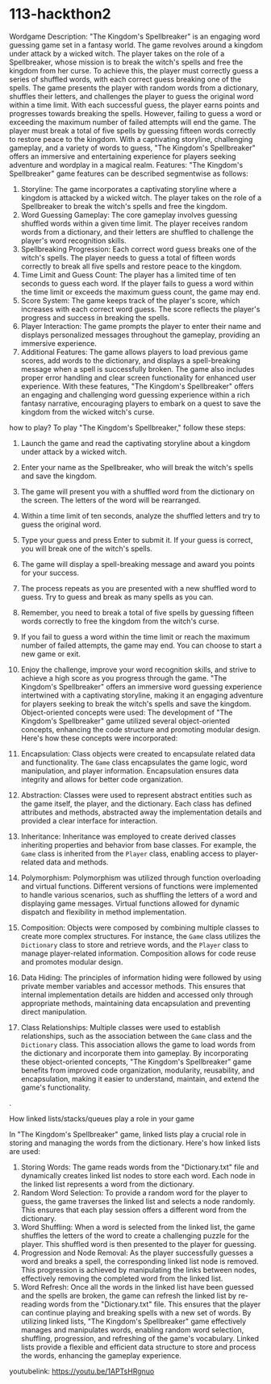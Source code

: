 # 113-hackthon2
Wordgame
Description: "The Kingdom's Spellbreaker" is an engaging word guessing game set in a fantasy world. The game revolves around a kingdom under attack by a wicked witch. The player takes on the role of a Spellbreaker, whose mission is to break the witch's spells and free the kingdom from her curse. To achieve this, the player must correctly guess a series of shuffled words, with each correct guess breaking one of the spells. The game presents the player with random words from a dictionary, shuffles their letters, and challenges the player to guess the original word within a time limit. With each successful guess, the player earns points and progresses towards breaking the spells. However, failing to guess a word or exceeding the maximum number of failed attempts will end the game. The player must break a total of five spells by guessing fifteen words correctly to restore peace to the kingdom. With a captivating storyline, challenging gameplay, and a variety of words to guess, "The Kingdom's Spellbreaker" offers an immersive and entertaining experience for players seeking adventure and wordplay in a magical realm. 
Features: "The Kingdom's Spellbreaker" game features can be described segmentwise as follows:
1. Storyline: The game incorporates a captivating storyline where a kingdom is attacked by a wicked witch. The player takes on the role of a Spellbreaker to break the witch's spells and free the kingdom.
2. Word Guessing Gameplay: The core gameplay involves guessing shuffled words within a given time limit. The player receives random words from a dictionary, and their letters are shuffled to challenge the player's word recognition skills.
3. Spellbreaking Progression: Each correct word guess breaks one of the witch's spells. The player needs to guess a total of fifteen words correctly to break all five spells and restore peace to the kingdom.
4. Time Limit and Guess Count: The player has a limited time of ten seconds to guess each word. If the player fails to guess a word within the time limit or exceeds the maximum guess count, the game may end.
5. Score System: The game keeps track of the player's score, which increases with each correct word guess. The score reflects the player's progress and success in breaking the spells.
6. Player Interaction: The game prompts the player to enter their name and displays personalized messages throughout the gameplay, providing an immersive experience.
7. Additional Features: The game allows players to load previous game scores, add words to the dictionary, and displays a spell-breaking message when a spell is successfully broken. The game also includes proper error handling and clear screen functionality for enhanced user experience.
With these features, "The Kingdom's Spellbreaker" offers an engaging and challenging word guessing experience within a rich fantasy narrative, encouraging players to embark on a quest to save the kingdom from the wicked witch's curse.

how to play? To play "The Kingdom's Spellbreaker," follow these steps:

1. Launch the game and read the captivating storyline about a kingdom under attack by a wicked witch.
2. Enter your name as the Spellbreaker, who will break the witch's spells and save the kingdom.
3. The game will present you with a shuffled word from the dictionary on the screen. The letters of the word will be rearranged.
4. Within a time limit of ten seconds, analyze the shuffled letters and try to guess the original word.
5. Type your guess and press Enter to submit it. If your guess is correct, you will break one of the witch's spells.
6. The game will display a spell-breaking message and award you points for your success.
7. The process repeats as you are presented with a new shuffled word to guess. Try to guess and break as many spells as you can.
8. Remember, you need to break a total of five spells by guessing fifteen words correctly to free the kingdom from the witch's curse.
9. If you fail to guess a word within the time limit or reach the maximum number of failed attempts, the game may end. You can choose to start a new game or exit.
10. Enjoy the challenge, improve your word recognition skills, and strive to achieve a high score as you progress through the game.
"The Kingdom's Spellbreaker" offers an immersive word guessing experience intertwined with a captivating storyline, making it an engaging adventure for players seeking to break the witch's spells and save the kingdom.
Object-oriented concepts were used:
The development of "The Kingdom's Spellbreaker" game utilized several object-oriented concepts, enhancing the code structure and promoting modular design. Here's how these concepts were incorporated:

1. Encapsulation: Class objects were created to encapsulate related data and functionality. The `Game` class encapsulates the game logic, word manipulation, and player information. Encapsulation ensures data integrity and allows for better code organization.
2. Abstraction: Classes were used to represent abstract entities such as the game itself, the player, and the dictionary. Each class has defined attributes and methods, abstracted away the implementation details and provided a clear interface for interaction.
3. Inheritance: Inheritance was employed to create derived classes inheriting properties and behavior from base classes. For example, the `Game` class is inherited from the `Player` class, enabling access to player-related data and methods.
4. Polymorphism: Polymorphism was utilized through function overloading and virtual functions. Different versions of functions were implemented to handle various scenarios, such as shuffling the letters of a word and displaying game messages. Virtual functions allowed for dynamic dispatch and flexibility in method implementation.
5. Composition: Objects were composed by combining multiple classes to create more complex structures. For instance, the `Game` class utilizes the `Dictionary` class to store and retrieve words, and the `Player` class to manage player-related information. Composition allows for code reuse and promotes modular design.
6. Data Hiding: The principles of information hiding were followed by using private member variables and accessor methods. This ensures that internal implementation details are hidden and accessed only through appropriate methods, maintaining data encapsulation and preventing direct manipulation.
7. Class Relationships: Multiple classes were used to establish relationships, such as the association between the `Game` class and the `Dictionary` class. This association allows the game to load words from the dictionary and incorporate them into gameplay.
By incorporating these object-oriented concepts, "The Kingdom's Spellbreaker" game benefits from improved code organization, modularity, reusability, and encapsulation, making it easier to understand, maintain, and extend the game's functionality.

.

How linked lists/stacks/queues play a role in your game

In "The Kingdom's Spellbreaker" game, linked lists play a crucial role in storing and managing the words from the dictionary. Here's how linked lists are used:
1. Storing Words: The game reads words from the "Dictionary.txt" file and dynamically creates linked list nodes to store each word. Each node in the linked list represents a word from the dictionary.
2. Random Word Selection: To provide a random word for the player to guess, the game traverses the linked list and selects a node randomly. This ensures that each play session offers a different word from the dictionary.
3. Word Shuffling: When a word is selected from the linked list, the game shuffles the letters of the word to create a challenging puzzle for the player. This shuffled word is then presented to the player for guessing.
4. Progression and Node Removal: As the player successfully guesses a word and breaks a spell, the corresponding linked list node is removed. This progression is achieved by manipulating the links between nodes, effectively removing the completed word from the linked list.
5. Word Refresh: Once all the words in the linked list have been guessed and the spells are broken, the game can refresh the linked list by re-reading words from the "Dictionary.txt" file. This ensures that the player can continue playing and breaking spells with a new set of words.
By utilizing linked lists, "The Kingdom's Spellbreaker" game effectively manages and manipulates words, enabling random word selection, shuffling, progression, and refreshing of the game's vocabulary. Linked lists provide a flexible and efficient data structure to store and process the words, enhancing the gameplay experience.

youtubelink: https://youtu.be/1APTsHRgnuo
